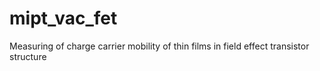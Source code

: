 # mipt_vac_fet
Measuring of charge carrier mobility of thin films in field effect transistor structure
